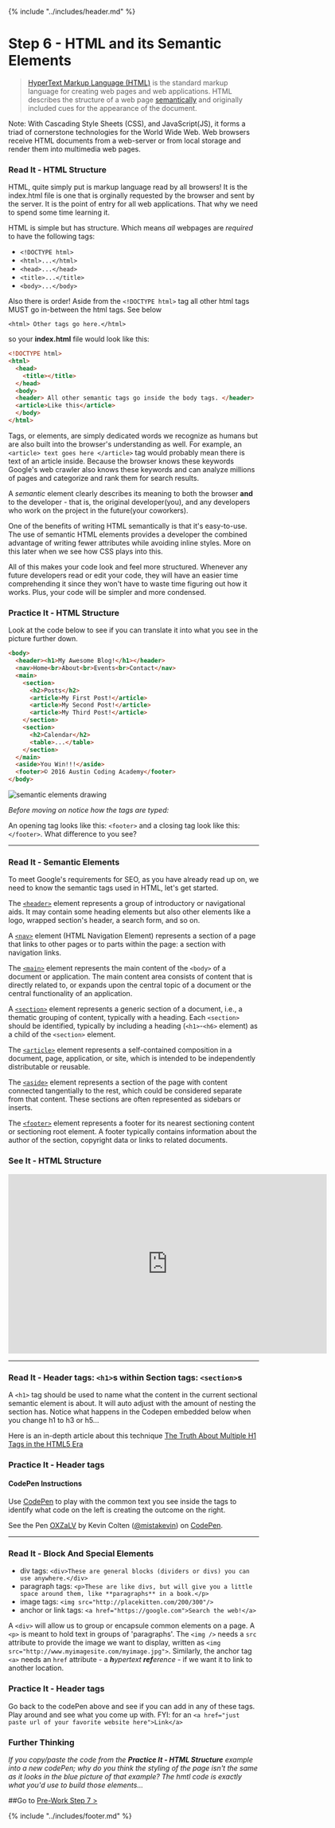 {% include "../includes/header.md" %}

# Step 6 - HTML  and its Semantic Elements
<!-- This is how each subject should be introduced. Give the students structure so they know they can start trusting the process sooner!  -->
> [HyperText Markup Language (HTML)](https://en.wikipedia.org/wiki/HTML) is the standard markup language for creating web pages and web applications. HTML describes the structure of a web page [semantically](https://www.merriam-webster.com/dictionary/semantic) and originally included cues for the appearance of the document.

Note: With Cascading Style Sheets (CSS), and JavaScript(JS), it forms a triad of cornerstone technologies for the World Wide Web. Web browsers receive HTML documents from a web-server or from local storage and render them into multimedia web pages. 

### Read It - HTML Structure
<!-- Give them our writting of the subject then link to a few articles: Medium, Wikipedia, CSS-Tricks, W3S, MozillaDev, etc... that help give more perspective on the subject  -->
HTML, quite simply put is markup language read by all browsers! It is the index.html file is one that is orginally requested by the browser and sent by the server. It is the point of entry for all web applications. That why we need to spend some time learning it.

HTML is simple but has structure. Which means *all* webpages are *required* to have the following tags:
  * `<!DOCTYPE html>`
  * `<html>...</html>`
  * `<head>...</head>`
  * `<title>...</title>`
  * `<body>...</body>`

Also there is order! Aside from the ```<!DOCTYPE html>``` tag all other html tags MUST go in-between the html tags. See below

```<html> Other tags go here.</html>``` 

so your **index.html** file would look like this:

```html
<!DOCTYPE html>
<html>
  <head>
    <title></title>
  </head>
  <body>
  <header> All other semantic tags go inside the body tags. </header>
  <article>Like this</article>
  </body>
</html>
```

Tags, or elements, are simply dedicated words we recognize as humans but are also built into the browser's understanding as well. For example, an ```<article> text goes here </article>``` tag would probably mean there is text of an article inside. Because the browser knows these keywords Google's web crawler also knows these keywords and can analyze millions of pages and categorize and rank them for search results.

A _semantic_ element clearly describes its meaning to both the browser **and** to the developer - that is, the original developer(you), and any developers who work on the project in the future(your coworkers).

One of the benefits of writing HTML semantically is that it's easy-to-use. The use of semantic HTML elements provides a developer the combined advantage of writing fewer attributes while avoiding inline styles. More on this later when we see how CSS plays into this. 

All of this makes your code look and feel more structured. Whenever any future developers read or edit your code, they will have an easier time comprehending it since they won't have to waste time figuring out how it works. Plus, your code will be simpler and more condensed.

### Practice It - HTML Structure
Look at the code below to see if you can translate it into what you see in the picture further down. 

```html
<body>
  <header><h1>My Awesome Blog!</h1></header>
  <nav>Home<br>About<br>Events<br>Contact</nav>
  <main>
    <section>
      <h2>Posts</h2>
      <article>My First Post!</article>
      <article>My Second Post!</article>
      <article>My Third Post!</article>
    </section>
    <section>
      <h2>Calendar</h2>
      <table>...</table>
    </section>
  </main>
  <aside>You Win!!!</aside>
  <footer>© 2016 Austin Coding Academy</footer>
</body>
```

![semantic elements drawing](https://docs.google.com/drawings/d/1K9e8OgUnoZOWxDE18LCPK3hTRfEbiVbB0Bvd0Pe5MIg/pub?w=2251&h=1216)

*Before moving on notice how the tags are typed:* 

An opening tag looks like this: ```<footer>``` and a closing tag look like this: ```</footer>```. What difference to you see?

<hr/>

### Read It - Semantic Elements
To meet Google's requirements for SEO, as you have already read up on, we need to know the semantic tags used in HTML, let's get started. 

The [`<header>`](https://developer.mozilla.org/en-US/docs/Web/HTML/Element/header) element represents a group of introductory or navigational aids. It may contain some heading elements but also other elements like a logo, wrapped section's header, a search form, and so on.

A [`<nav>`](https://developer.mozilla.org/en-US/docs/Web/HTML/Element/nav) element (HTML Navigation Element) represents a section of a page that links to other pages or to parts within the page: a section with navigation links.

The [`<main>`](https://developer.mozilla.org/en-US/docs/Web/HTML/Element/main) element represents the main content of the `<body>` of a document or application. The main content area consists of content that is directly related to, or expands upon the central topic of a document or the central functionality of an application.

A [`<section>`](https://developer.mozilla.org/en-US/docs/Web/HTML/Element/section) element represents a generic section of a document, i.e., a thematic grouping of content, typically with a heading. Each `<section>` should be identified, typically by including a heading (`<h1>`-`<h6>` element) as a child of the `<section>` element.

The [`<article>`](https://developer.mozilla.org/en-US/docs/Web/HTML/Element/article) element represents a self-contained composition in a document, page, application, or site, which is intended to be independently distributable or reusable.

The [`<aside>`](https://developer.mozilla.org/en-US/docs/Web/HTML/Element/aside) element represents a section of the page with content connected tangentially to the rest, which could be considered separate from that content. These sections are often represented as sidebars or inserts.

The [`<footer>`](https://developer.mozilla.org/en-US/docs/Web/HTML/Element/footer) element represents a footer for its nearest sectioning content or sectioning root element. A footer typically contains information about the author of the section, copyright data or links to related documents.

### See It - HTML Structure
<!-- Can be a video on youTube as long as it doesn't go to another code school. Eventually all video content should come from ACA. -->
<iframe src="https://player.vimeo.com/video/292802698" width="640" height="360" frameborder="0" webkitallowfullscreen mozallowfullscreen allowfullscreen></iframe>

<hr/>

### Read It - Header tags: `<h1>`s within Section tags: `<section>`s
A `<h1>` tag should be used to name what the content in the current sectional semantic element is about. It will auto adjust with the amount of nesting the section has. Notice what happens in the Codepen embedded below when you change h1 to h3 or h5...

Here is an in-depth article about this technique [The Truth About Multiple H1 Tags in the HTML5 Era](https://webdesign.tutsplus.com/articles/the-truth-about-multiple-h1-tags-in-the-html5-era--webdesign-16824)

### Practice It - Header tags
<!-- Section for Code Pen -->

#### CodePen Instructions
Use [CodePen](http://codepen.io/) to play with the common text you see inside the tags to identify what code on the left is creating the outcome on the right.

<p data-height="441" data-theme-id="0" data-slug-hash="OXZaLV" data-default-tab="html,result" data-user="mistakevin" data-embed-version="2" class="codepen" editable="true">See the Pen <a href="http://codepen.io/mistakevin/pen/OXZaLV/">OXZaLV</a> by Kevin Colten (<a href="http://codepen.io/mistakevin">@mistakevin</a>) on <a href="http://codepen.io">CodePen</a>.</p>
<script async src="//assets.codepen.io/assets/embed/ei.js"></script>

<hr/>

### Read It - Block And Special Elements

* div tags: `<div>These are general blocks (dividers or divs) you can use anywhere.</div>`
* paragraph tags: `<p>These are like divs, but will give you a little space around them, like **paragraphs** in a book.</p>`
* image tags: `<img src="http://placekitten.com/200/300"/>`
* anchor or link tags: `<a href="https://google.com">Search the web!</a>`

A `<div>` will allow us to group or encapsule common elements on a page. A `<p>` is meant to hold text in groups of 'paragraphs'. The `<img />` needs a `src` attribute to provide the image we want to display, written as `<img src="http://www.myimagesite.com/myimage.jpg">`. Similarly, the anchor tag `<a>` needs an `href` attribute - a _**h**ypertext **ref**erence_ - if we want it to link to another location.

### Practice It - Header tags
Go back to the codePen above and see if you can add in any of these tags. Play around and see what you come up with. FYI: for an ```<a href="just paste url of your favorite website here">Link</a>```

### Further Thinking

*If you copy/paste the code from the **Practice It - HTML Structure** example into a new codePen; why do you think the styling of the page isn't the same as it looks in the blue picture of that example? The hmtl code is exactly what you'd use to build those elements...*

##Go to [Pre-Work Step 7 >](07Prep.md)

{% include "../includes/footer.md" %}

<!-- 

## Project 1 - First web page

* Today you will build your first website.
* You are here for a new career, and so your first website will be a resume using semantic elements in an html file.
* Later on your resume will be used to gain employment and will be updated as you move through this program.
* Normally a web page is hosted on a server (a large and powerful computer) and then requested by a client (your computer). For now you will do both which means you will host your resume locally, which means on your local machine, which means on the computer you are using now. Follow me?
* Use the video below to navigate through the creation of your first web page.

<iframe src="https://player.vimeo.com/video/292956427" width="640" height="360" frameborder="0" webkitallowfullscreen mozallowfullscreen allowfullscreen></iframe>

**Follow these steps to get started:**
1. Create a new folder on your desktop called "first-project"

  <img src="/images/folder.png" width="250" height="150"/>

1. Open VS Code, your text editor for this course. You can download Visual Studio Code [here](https://code.visualstudio.com/).

1. Select "File" and then "New File".

  <img src="/images/file.png" width="250" height="100"/>

1. Once your file is open, it is automatically given the title "untitled".

1. Then select "File" and then "Save As".

1. Name the file "index.html" and save it inside of your folder called "first project" on your Desktop.

  <img src="/images/save.png" width="250" height="150"/>

1. Type "Hello, World!" into the index.html file.

  <img src="/images/helloworld.png" width="300" height="200"/>

1. Save your work.

1. Go to your desktop, right click on the file named "index.html" and select "open with google chrome".

  <img src="/images/chrome.png" width="250" height="100"/>

1. Congratulations! You've built your first website!!

1. Now let's add the proper structure. You will use the following structure for every single html file. Copy the following code into your index.html file.

  ```html
  <!DOCTYPE html>
  <html>
  <head>
    <title>Page Title</title>
  </head>
  <body>
    <h1>My First Heading</h1>
    <p>My first paragraph.</p>
  </body>
  </html>  
  ```

1. Notice that the title element is not seen in the webpage, but is seen in the top of the browser in the tab. It will also show up in your bookmark. Search Engines analyze this information.

1. The elements inside of the body tags are what will actually be seen.

1. Save your document and open it in google chrome. You should see this:

  <img src="/images/site-preview.png" width="300" height="200"/>

1. A css file is used to style your html. In VS Code, open a new file, save it inside the "first-project" folder on your desktop and call it "style.css". It's super important that you save the css file to your desktop, so it's in the same folder as your html file. Notice the ".html" and ".css" indicates the type of file you are creating. In the future, we will also create ".js" files to hold our JavaScript code.

1. Paste the following code into your "style.css" file to give your resume a background image.

  ```css
  body {
    background-image: url("https://goo.gl/gm4PKC");
  }
  ```

1. Link your css file to your html file by pasting the following code into the head of your html file.

  ```html
  <link rel="stylesheet" href="./style.css">
  ```

  <img src="/images/background.png" width="300" height="200"/>

1. Notice the "./" before "style.css". The "./" tells the computer that the css file is in the same folder as the html file. The single "." indicates the current directory.

1. Usually developers create their own css folder for each project to stay organized. Inside of the first "first-project" folder, create a folder called "css".

  <img src="/images/css-folder.png" width="400" height="200"/>

1. Move the file "style.css" into the css folder. Open the "index.html" file in our browser.

  <img src="/images/project-layout.png" width="300" height="200"/>

1. Since we moved our css file into a new folder, we need to update the file path.

  ```html
  <link rel="stylesheet" href="./css/style.css">
  ```

1. Save an image you'd like to use in your project to your desktop.

  <img src="/images/desktop-image.png" width="200" height="150"/>

1. Use the following syntax to add your image to your project.

  ```html
  <img src="../desktop-image.jpg">
  ```

1. Notice this time it's "../" - 2 dots. This means move up one folder to the parent directory. Thus we go from "first-project", up one folder to "Desktop" and then the computer finds the file that matches the name "desktop-image.jpg".

2. Now that you've got the structure of your webpage established, start creating your resume. Be sure to use semantic elements. They are important for code readability and if someone is using a screen reader. Take a look at this [menu of elements](/lessons/elements.html) to choose from.

  * Hint: For icons, you can use FontAwesome! Just include this code in your `<head></head>`
    ```html
      <link rel="stylesheet" href="https://cdnjs.cloudflare.com/ajax/libs/font-awesome/4.7.0/css/font-awesome.min.css" />
    ```
    and you can search for icons [here](https://fontawesome.com/v4.7.0/icons/), and when you click on an icon, it'll give you the code to use eg: `<i class="fa fa-anchor" aria-hidden="true"></i>`

<img src="/images/resume.png" style="max-width: 800px"/>

1. Great job on your first project! Continue to work on your resume. The more things you try, the more you will learn. -->
